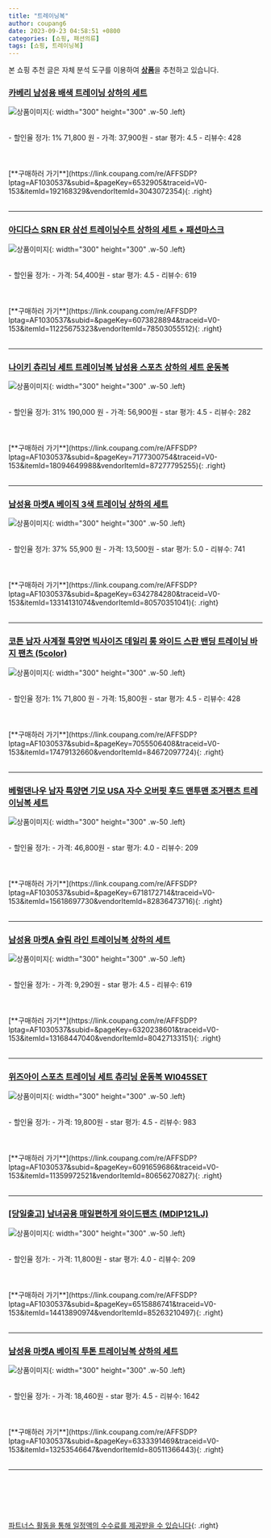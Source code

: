 ```yaml
---
title: "트레이닝복"
author: coupang6
date: 2023-09-23 04:58:51 +0800
categories: [쇼핑, 패션의류]
tags: [쇼핑, 트레이닝복]
---
```


본 쇼핑 추천 글은 자체 분석 도구를 이용하여 [**상품**](https://link.coupang.com/a/bao1ui)을 추천하고 있습니다.

### [카베리 남성용 배색 트레이닝 상하의 세트](https://link.coupang.com/re/AFFSDP?lptag=AF1030537&subid=&pageKey=6532905&traceid=V0-153&itemId=192168329&vendorItemId=3043072354)

![상품이미지](https://thumbnail8.coupangcdn.com/thumbnails/remote/230x230ex/image/vendor_inventory/b2f3/167efb5e9b1661aff7e681ec27c9215c4512debb884a00aa5fa928a7a6f6.jpg){: width="300" height="300" .w-50 .left}


<br>
- 할인율 정가: 1%  71,800   원
- 가격: 37,900원
- star 평가: 4.5
- 리뷰수: 428
<br>
<br>
<br>
<br>
[**구매하러 가기**](https://link.coupang.com/re/AFFSDP?lptag=AF1030537&subid=&pageKey=6532905&traceid=V0-153&itemId=192168329&vendorItemId=3043072354){: .right}
<br>
<br>

---

### [아디다스 SRN ER 삼선 트레이닝수트 상하의 세트 + 패션마스크](https://link.coupang.com/re/AFFSDP?lptag=AF1030537&subid=&pageKey=6073828894&traceid=V0-153&itemId=11225675323&vendorItemId=78503055512)

![상품이미지](https://thumbnail10.coupangcdn.com/thumbnails/remote/230x230ex/image/vendor_inventory/8ea7/83c73a20214d96d607d0131c887fa2dd0e37c14c7bb42b346eba3a6ac8db.jpg){: width="300" height="300" .w-50 .left}


<br>
- 할인율 정가: 
- 가격: 54,400원
- star 평가: 4.5
- 리뷰수: 619
<br>
<br>
<br>
<br>
[**구매하러 가기**](https://link.coupang.com/re/AFFSDP?lptag=AF1030537&subid=&pageKey=6073828894&traceid=V0-153&itemId=11225675323&vendorItemId=78503055512){: .right}
<br>
<br>

---

### [나이키 츄리닝 세트 트레이닝복 남성용 스포츠 상하의 세트 운동복](https://link.coupang.com/re/AFFSDP?lptag=AF1030537&subid=&pageKey=7177300754&traceid=V0-153&itemId=18094649988&vendorItemId=87277795255)

![상품이미지](https://thumbnail7.coupangcdn.com/thumbnails/remote/230x230ex/image/vendor_inventory/3bd4/f938cea02b61d40cd624e4efb27f85eb460ed8c3fd93de9c2a6e1770f905.jpg){: width="300" height="300" .w-50 .left}


<br>
- 할인율 정가: 31%  190,000   원
- 가격: 56,900원
- star 평가: 4.5
- 리뷰수: 282
<br>
<br>
<br>
<br>
[**구매하러 가기**](https://link.coupang.com/re/AFFSDP?lptag=AF1030537&subid=&pageKey=7177300754&traceid=V0-153&itemId=18094649988&vendorItemId=87277795255){: .right}
<br>
<br>

---

### [남성용 마켓A 베이직 3색 트레이닝 상하의 세트](https://link.coupang.com/re/AFFSDP?lptag=AF1030537&subid=&pageKey=6342784280&traceid=V0-153&itemId=13314131074&vendorItemId=80570351041)

![상품이미지](https://thumbnail7.coupangcdn.com/thumbnails/remote/230x230ex/image/rs_quotation_api/txly8o7m/631dfd3e5960463a9b21433b5aeb4305.jpg){: width="300" height="300" .w-50 .left}


<br>
- 할인율 정가: 37%  55,900   원
- 가격: 13,500원
- star 평가: 5.0
- 리뷰수: 741
<br>
<br>
<br>
<br>
[**구매하러 가기**](https://link.coupang.com/re/AFFSDP?lptag=AF1030537&subid=&pageKey=6342784280&traceid=V0-153&itemId=13314131074&vendorItemId=80570351041){: .right}
<br>
<br>

---

### [코튼 남자 사계절 특양면 빅사이즈 데일리 롱 와이드 스판 밴딩 트레이닝 바지 팬츠 (5color)](https://link.coupang.com/re/AFFSDP?lptag=AF1030537&subid=&pageKey=7055506408&traceid=V0-153&itemId=17479132660&vendorItemId=84672097724)

![상품이미지](https://thumbnail10.coupangcdn.com/thumbnails/remote/230x230ex/image/vendor_inventory/7d8e/f352e77d04f01ac580756ae2ddcd3e54fe8fd3ee05bbbe288c41b6f3b327.jpg){: width="300" height="300" .w-50 .left}


<br>
- 할인율 정가: 1%  71,800   원
- 가격: 15,800원
- star 평가: 4.5
- 리뷰수: 428
<br>
<br>
<br>
<br>
[**구매하러 가기**](https://link.coupang.com/re/AFFSDP?lptag=AF1030537&subid=&pageKey=7055506408&traceid=V0-153&itemId=17479132660&vendorItemId=84672097724){: .right}
<br>
<br>

---

### [베럴댄나우 남자 특양면 기모 USA 자수 오버핏 후드 맨투맨 조거팬츠 트레이닝복 세트](https://link.coupang.com/re/AFFSDP?lptag=AF1030537&subid=&pageKey=6718172714&traceid=V0-153&itemId=15618697730&vendorItemId=82836473716)

![상품이미지](https://thumbnail7.coupangcdn.com/thumbnails/remote/230x230ex/image/vendor_inventory/1753/6de2f7d1cac21296282e359a5d65f5edbad9826083240f3dc487cd19b565.jpg){: width="300" height="300" .w-50 .left}


<br>
- 할인율 정가: 
- 가격: 46,800원
- star 평가: 4.0
- 리뷰수: 209
<br>
<br>
<br>
<br>
[**구매하러 가기**](https://link.coupang.com/re/AFFSDP?lptag=AF1030537&subid=&pageKey=6718172714&traceid=V0-153&itemId=15618697730&vendorItemId=82836473716){: .right}
<br>
<br>

---

### [남성용 마켓A 슬림 라인 트레이닝복 상하의 세트](https://link.coupang.com/re/AFFSDP?lptag=AF1030537&subid=&pageKey=6320238601&traceid=V0-153&itemId=13168447040&vendorItemId=80427133151)

![상품이미지](https://thumbnail8.coupangcdn.com/thumbnails/remote/230x230ex/image/rs_quotation_api/uze7cqab/9f566ffb552b4cc9b8fc10bdea00b1bd.jpg){: width="300" height="300" .w-50 .left}


<br>
- 할인율 정가: 
- 가격: 9,290원
- star 평가: 4.5
- 리뷰수: 619
<br>
<br>
<br>
<br>
[**구매하러 가기**](https://link.coupang.com/re/AFFSDP?lptag=AF1030537&subid=&pageKey=6320238601&traceid=V0-153&itemId=13168447040&vendorItemId=80427133151){: .right}
<br>
<br>

---

### [위즈아이 스포츠 트레이닝 세트 츄리닝 운동복 WI045SET](https://link.coupang.com/re/AFFSDP?lptag=AF1030537&subid=&pageKey=6091659686&traceid=V0-153&itemId=11359972521&vendorItemId=80656270827)

![상품이미지](https://thumbnail9.coupangcdn.com/thumbnails/remote/230x230ex/image/vendor_inventory/be71/e6d815dc6a0bf760af908ee8d0109f8fe24319076c8adc52d9e5a5ab2974.jpg){: width="300" height="300" .w-50 .left}


<br>
- 할인율 정가: 
- 가격: 19,800원
- star 평가: 4.5
- 리뷰수: 983
<br>
<br>
<br>
<br>
[**구매하러 가기**](https://link.coupang.com/re/AFFSDP?lptag=AF1030537&subid=&pageKey=6091659686&traceid=V0-153&itemId=11359972521&vendorItemId=80656270827){: .right}
<br>
<br>

---

### [[당일출고] 남녀공용 매일편하게 와이드팬츠 (MDIP121LJ)](https://link.coupang.com/re/AFFSDP?lptag=AF1030537&subid=&pageKey=6515886741&traceid=V0-153&itemId=14413890974&vendorItemId=85263210497)

![상품이미지](https://thumbnail7.coupangcdn.com/thumbnails/remote/230x230ex/image/vendor_inventory/0b48/9f8d393b7c05e26016cd23e49ad4664cdf43122e51a41077a002f3011f4b.jpg){: width="300" height="300" .w-50 .left}


<br>
- 할인율 정가: 
- 가격: 11,800원
- star 평가: 4.0
- 리뷰수: 209
<br>
<br>
<br>
<br>
[**구매하러 가기**](https://link.coupang.com/re/AFFSDP?lptag=AF1030537&subid=&pageKey=6515886741&traceid=V0-153&itemId=14413890974&vendorItemId=85263210497){: .right}
<br>
<br>

---

### [남성용 마켓A 베이직 투톤 트레이닝복 상하의 세트](https://link.coupang.com/re/AFFSDP?lptag=AF1030537&subid=&pageKey=6333391469&traceid=V0-153&itemId=13253546647&vendorItemId=80511366443)

![상품이미지](https://thumbnail8.coupangcdn.com/thumbnails/remote/230x230ex/image/rs_quotation_api/xrxbn35l/60b7402a6b544da98d595dec4a3ad876.jpg){: width="300" height="300" .w-50 .left}


<br>
- 할인율 정가: 
- 가격: 18,460원
- star 평가: 4.5
- 리뷰수: 1642
<br>
<br>
<br>
<br>
[**구매하러 가기**](https://link.coupang.com/re/AFFSDP?lptag=AF1030537&subid=&pageKey=6333391469&traceid=V0-153&itemId=13253546647&vendorItemId=80511366443){: .right}
<br>
<br>

---
<br><br><br><br><br> [파트너스 활동을 통해 일정액의 수수료를 제공받을 수 있습니다](https://link.coupang.com/a/bao1ui){: .right}